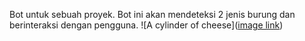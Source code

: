 Bot untuk sebuah proyek. Bot ini akan mendeteksi 2 jenis burung dan berinteraksi dengan pengguna.
![A cylinder of cheese]([image link](https://www.google.com/search?q=cheese&sca_esv=e11fd8c8d000e92d&sca_upv=1&ei=6lk_ZpruJoLXseMP4Z6NkAo&ved=0ahUKEwiai5LOwoWGAxWCa2wGHWFPA6IQ4dUDCBA&uact=5&oq=cheese&gs_lp=Egxnd3Mtd2l6LXNlcnAiBmNoZWVzZTINEAAYgAQYsQMYQxiKBTITEC4YgAQYsQMY0QMYQxjHARiKBTINEAAYgAQYsQMYQxiKBTINEAAYgAQYQxjJAxiKBTIIEAAYgAQYkgMyCxAAGIAEGJIDGIoFMgoQABiABBhDGIoFMhAQLhiABBixAxhDGIMBGIoFMgoQABiABBhDGIoFMgoQLhiABBhDGIoFSMAMUABYvQdwAHgBkAEAmAGkAaAB-gSqAQMzLjO4AQPIAQD4AQGYAgagAvEFwgIWEC4YgAQYsQMY0QMYQxiDARjHARiKBcICFBAuGIAEGLEDGNEDGIMBGMcBGIoFwgIOEC4YgAQYsQMYgwEYigXCAgsQABiABBixAxiDAcICCBAAGIAEGLEDwgIOEAAYgAQYsQMYgwEYigXCAgsQABiABBixAxiKBcICEBAAGIAEGLEDGEMYgwEYigXCAgwQABiABBhDGIoFGArCAgUQABiABMICEBAuGIAEGNEDGEMYxwEYigXCAg0QLhiABBixAxhDGIoFmAMAkgcDMS41oAfuXQ&sclient=gws-wiz-serp#vhid=--RPjs_wcGYK_M&vssid=l))
